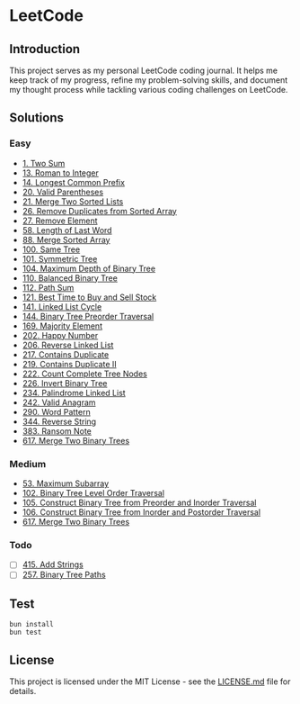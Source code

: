 # LeetCode 

## Introduction

This project serves as my personal LeetCode coding journal. It helps me keep track of my progress, refine my problem-solving skills, and document my thought process while tackling various coding challenges on LeetCode.

## Solutions

### Easy
- [1. Two Sum](https://github.com/stevenjlho/leetcode/blob/main/solutions/1.%20Two%20Sum/README.md)
- [13. Roman to Integer](https://github.com/stevenjlho/leetcode/blob/main/solutions/14.%20Longest%20Common%20Prefix/README.md)
- [14. Longest Common Prefix](https://github.com/stevenjlho/leetcode/blob/main/solutions/14.%20Longest%20Common%20Prefix/README.md)
- [20. Valid Parentheses](https://github.com/stevenjlho/leetcode/blob/main/solutions/20.%20Valid%20Parentheses/README.md)
- [21. Merge Two Sorted Lists](https://github.com/stevenjlho/leetcode/blob/main/solutions/21.%20Merge%20Two%20Sorted%20Lists/README.md)
- [26. Remove Duplicates from Sorted Array](https://github.com/stevenjlho/leetcode/blob/main/solutions/26.%20Remove%20Duplicates%20from%20Sorted%20Array/README.md)
- [27. Remove Element](https://github.com/stevenjlho/leetcode/blob/main/solutions/27.%20Remove%20Element/README.md)
- [58. Length of Last Word](https://github.com/stevenjlho/leetcode/blob/main/solutions/58.%20Length%20of%20Last%20Word/README.md)
- [88. Merge Sorted Array](https://github.com/stevenjlho/leetcode/blob/main/solutions/88.%20Merge%20Sorted%20Array/README.md)
- [100. Same Tree](https://github.com/stevenjlho/leetcode/blob/main/solutions/100.%20Same%20Tree/README.md)
- [101. Symmetric Tree](https://github.com/stevenjlho/leetcode/blob/main/solutions/101.%20Symmetric%20Tree/README.md)
- [104. Maximum Depth of Binary Tree](https://github.com/stevenjlho/leetcode/blob/main/solutions/104.%20Maximum%20Depth%20of%20Binary%20Tree/README.md)
- [110. Balanced Binary Tree](https://github.com/stevenjlho/leetcode/blob/main/solutions/110.%20Balanced%20Binary%20Tree/README.md)
- [112. Path Sum](https://github.com/stevenjlho/leetcode/blob/main/solutions/112.%20Path%20Sum/README.md)
- [121. Best Time to Buy and Sell Stock](https://github.com/stevenjlho/leetcode/blob/main/solutions/121.%20Best%20Time%20to%20Buy%20and%20Sell%20Stock/README.md)
- [141. Linked List Cycle](https://github.com/stevenjlho/leetcode/blob/main/solutions/141.%20Linked%20List%20Cycle/README.md)
- [144. Binary Tree Preorder Traversal](https://github.com/stevenjlho/leetcode/blob/main/solutions/144.%20Binary%20Tree%20Preorder%20Traversal/README.md)
- [169. Majority Element](https://github.com/stevenjlho/leetcode/blob/main/solutions/169.%20Majority%20Element/README.md)
- [202. Happy Number](https://github.com/stevenjlho/leetcode/blob/main/solutions/202.%20Happy%20Number/README.md)
- [206. Reverse Linked List](https://github.com/stevenjlho/leetcode/blob/main/solutions/206.%20Reverse%20Linked%20List/README.md)
- [217. Contains Duplicate](https://github.com/stevenjlho/leetcode/blob/main/solutions/217.%20Contains%20Duplicate/README.md)
- [219. Contains Duplicate II](https://github.com/stevenjlho/leetcode/blob/main/solutions/219.%20Contains%20Duplicate%20II/README.md)
- [222. Count Complete Tree Nodes](https://github.com/stevenjlho/leetcode/blob/main/solutions/222.%20Count%20Complete%20Tree%20Nodes/README.md)
- [226. Invert Binary Tree](https://github.com/stevenjlho/leetcode/blob/main/solutions/226.%20Invert%20Binary%20Tree/README.md)
- [234. Palindrome Linked List](https://github.com/stevenjlho/leetcode/blob/main/solutions/234.%20Palindrome%20Linked%20List/README.md)
- [242. Valid Anagram](https://github.com/stevenjlho/leetcode/blob/main/solutions/242.%20Valid%20Anagram/README.md)
- [290. Word Pattern](https://github.com/stevenjlho/leetcode/blob/main/solutions/290.%20Word%20Pattern/README.md)
- [344. Reverse String](https://github.com/stevenjlho/leetcode/blob/main/solutions/344.%20Reverse%20String/README.md)
- [383. Ransom Note](https://github.com/stevenjlho/leetcode/blob/main/solutions/383.%20Ransom%20Note/README.md)
- [617. Merge Two Binary Trees](https://github.com/stevenjlho/leetcode/blob/main/solutions/617.%20Merge%20Two%20Binary%20Tree/README.md)

### Medium 
- [53. Maximum Subarray](https://github.com/stevenjlho/leetcode/blob/main/solutions/53.%20Maximum%20Subarray/README.md)
- [102. Binary Tree Level Order Traversal](https://github.com/stevenjlho/leetcode/blob/main/solutions/102.%20Binary%20Tree%20Level%20Order%20Traversal/README.md)
- [105. Construct Binary Tree from Preorder and Inorder Traversal](https://github.com/stevenjlho/leetcode/blob/main/solutions/105.%20Construct%20Binary%20Tree%20from%20%Preorder%20and%20Inorder%20Traversal/README.md)
- [106. Construct Binary Tree from Inorder and Postorder Traversal](https://github.com/stevenjlho/leetcode/blob/main/solutions/106.%20Construct%20Binary%20Tree%20from%20Inorder%20and%20Postorder%20Traversal/README.md)
- [617. Merge Two Binary Trees](https://github.com/stevenjlho/leetcode/blob/main/solutions/654.%20Maximum%20Binary%20Tree/README.md)

### Todo
- [ ] [415. Add Strings](https://leetcode.com/problems/add-strings/description/)
- [ ] [257. Binary Tree Paths](https://leetcode.com/problems/binary-tree-paths/)

## Test
```
bun install
bun test
```

## License

This project is licensed under the MIT License - see the [LICENSE.md](LICENSE.md) file for details.
